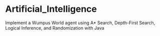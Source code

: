 # Artificial_Intelligence
Implement a Wumpus World agent using A* Search, Depth-First Search, Logical Inference, and Randomization with Java
